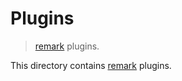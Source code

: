 # Plugins

> [remark][remark] plugins.

<!-- Section to include introductory text. Make sure to keep an empty line after the intro `section` element and another before the `/section` close. -->

<section class="intro">

This directory contains [remark][remark] plugins.

</section>

<!-- /.intro -->

<!-- Section for all links. Make sure to keep an empty line after the `section` element and another before the `/section` close. -->

<section class="links">

[remark]: https://github.com/wooorm/remark

</section>

<!-- /.links -->
